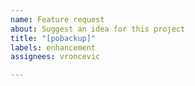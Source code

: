 ```yaml
---
name: Feature request
about: Suggest an idea for this project
title: "[pobackup]"
labels: enhancement
assignees: vroncevic

---
```



